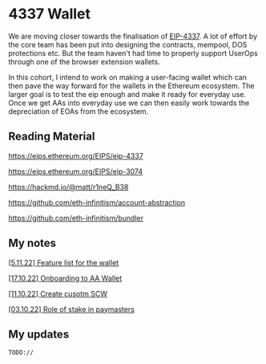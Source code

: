 # 4337 Wallet

We are moving closer towards the finalisation of [EIP-4337](https://eips.ethereum.org/EIPS/eip-4337). A lot of effort by the core team has been put into designing the contracts, mempool, DOS protections etc. But the team haven't had time to properly support UserOps through one of the browser extension wallets.

In this cohort, I intend to work on making a user-facing wallet which can then pave the way forward for the wallets in the Ethereum ecosystem. The larger goal is to test the eip enough and make it ready for everyday use. Once we get AAs into everyday use we can then easily work towards the depreciation of EOAs from the ecosystem.

## Reading Material

https://eips.ethereum.org/EIPS/eip-4337

https://eips.ethereum.org/EIPS/eip-3074

https://hackmd.io/@matt/r1neQ_B38

https://github.com/eth-infinitism/account-abstraction

https://github.com/eth-infinitism/bundler

## My notes

[[5.11.22] Feature list for the wallet](https://github.com/eth-protocol-fellows/cohort-three/blob/master/notes/garvit.md#feature-list-for-the-wallet)

[[17.10.22] Onboarding to AA Wallet](https://github.com/eth-protocol-fellows/cohort-three/blob/master/notes/garvit.md#171022-onboarding-to-aa-wallet)

[[11.10.22] Create cusotm SCW](https://github.com/eth-protocol-fellows/cohort-three/blob/master/notes/garvit.md#111022-create-cusotm-scw)

[[03.10.22] Role of stake in paymasters](https://github.com/eth-protocol-fellows/cohort-three/blob/master/notes/garvit.md#031022-role-of-stake-in-paymasters)

## My updates

`TODO://`